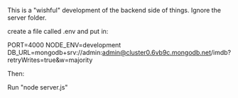 This is a "wishful" development of the backend side of things. Ignore the server folder.


create a file called .env and put in:


PORT=4000
NODE_ENV=development
DB_URL=mongodb+srv://admin:admin@cluster0.6vb9c.mongodb.net/imdb?retryWrites=true&w=majority


Then:


Run "node server.js" 
